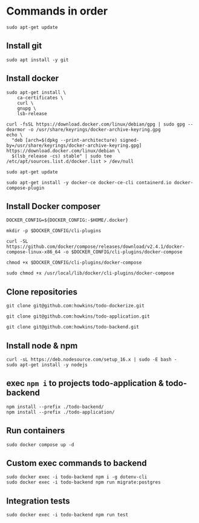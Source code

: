 # Commands in order

```
sudo apt-get update
```

## Install git
```
sudo apt install -y git
```

## Install docker
```
sudo apt-get install \
    ca-certificates \
    curl \
    gnupg \
    lsb-release

curl -fsSL https://download.docker.com/linux/debian/gpg | sudo gpg --dearmor -o /usr/share/keyrings/docker-archive-keyring.gpg
echo \
  "deb [arch=$(dpkg --print-architecture) signed-by=/usr/share/keyrings/docker-archive-keyring.gpg] https://download.docker.com/linux/debian \
  $(lsb_release -cs) stable" | sudo tee /etc/apt/sources.list.d/docker.list > /dev/null

sudo apt-get update

sudo apt-get install -y docker-ce docker-ce-cli containerd.io docker-compose-plugin
```

## Install Docker composer

```
DOCKER_CONFIG=${DOCKER_CONFIG:-$HOME/.docker}

mkdir -p $DOCKER_CONFIG/cli-plugins

curl -SL https://github.com/docker/compose/releases/download/v2.4.1/docker-compose-linux-x86_64 -o $DOCKER_CONFIG/cli-plugins/docker-compose

chmod +x $DOCKER_CONFIG/cli-plugins/docker-compose

sudo chmod +x /usr/local/lib/docker/cli-plugins/docker-compose
```

## Clone repositories
```
git clone git@github.com:howkins/todo-dockerize.git

git clone git@github.com:howkins/todo-application.git

git clone git@github.com:howkins/todo-backend.git
```

## Install node & npm
```
curl -sL https://deb.nodesource.com/setup_16.x | sudo -E bash -
sudo apt-get install -y nodejs
```


## exec `npm i` to projects todo-application & todo-backend
```
npm install --prefix ./todo-backend/
npm install --prefix ./todo-application/
```

## Run containers
```
sudo docker compose up -d
```

## Custom exec commands to backend
```
sudo docker exec -i todo-backend npm i -g dotenv-cli
sudo docker exec -i todo-backend npm run migrate:postgres
```

## Integration tests
```
sudo docker exec -i todo-backend npm run test
```